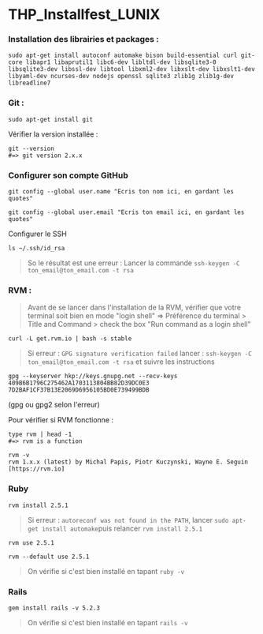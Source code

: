 # THP_Installfest_LUNIX

### Installation des librairies et packages : 
```
sudo apt-get install autoconf automake bison build-essential curl git-core libapr1 libaprutil1 libc6-dev libltdl-dev libsqlite3-0 libsqlite3-dev libssl-dev libtool libxml2-dev libxslt-dev libxslt1-dev libyaml-dev ncurses-dev nodejs openssl sqlite3 zlib1g zlib1g-dev libreadline7
```
### Git : 
```
sudo apt-get install git
```
Vérifier la version installée :
```
git --version
#=> git version 2.x.x
```

### Configurer son compte GitHub
```
git config --global user.name "Ecris ton nom ici, en gardant les quotes"
```
```
git config --global user.email "Ecris ton email ici, en gardant les quotes"
```
Configurer le SSH 
```
ls ~/.ssh/id_rsa
```
> So le résultat est une erreur : 
> Lancer la commande `ssh-keygen -C ton_email@ton_email.com -t rsa`

### RVM :

> Avant de se lancer dans l'installation de la RVM, vérifier que votre terminal soit bien en mode "login shell"
> => Préférence du terminal > Title and Command > check the box "Run command as a login shell"

```
curl -L get.rvm.io | bash -s stable
```
> Si erreur : `GPG signature verification failed`
> lancer : `ssh-keygen -C ton_email@ton_email.com -t rsa` et suivre les instructions  
```
gpg --keyserver hkp://keys.gnupg.net --recv-keys 409B6B1796C275462A1703113804BB82D39DC0E3 7D2BAF1CF37B13E2069D6956105BD0E739499BDB
```
(gpg ou gpg2 selon l'erreur)

Pour vérifier si RVM fonctionne : 
```
type rvm | head -1
#=> rvm is a function
```
```
rvm -v
rvm 1.x.x (latest) by Michal Papis, Piotr Kuczynski, Wayne E. Seguin [https://rvm.io]
```
### Ruby
```
rvm install 2.5.1
```
> Si erreur : `autoreconf was not found in the PATH`, lancer `sudo apt-get install automake`puis relancer `rvm install 2.5.1`

```
rvm use 2.5.1
```
```
rvm --default use 2.5.1
```
> On vérifie si c'est bien installé en tapant `ruby -v`

### Rails
```
gem install rails -v 5.2.3
```
> On vérifie si c'est bien installé en tapant `rails -v`


